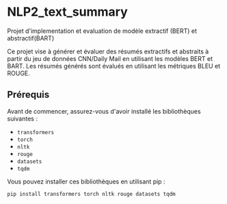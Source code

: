 # NLP2_text_summary
Projet d'implementation et evaluation de modèle extractif (BERT) et abstractif(BART)

Ce projet vise à générer et évaluer des résumés extractifs et abstraits à partir du jeu de données CNN/Daily Mail en utilisant les modèles BERT et BART. Les résumés générés sont évalués en utilisant les métriques BLEU et ROUGE.

## Prérequis

Avant de commencer, assurez-vous d'avoir installé les bibliothèques suivantes :

- `transformers`
- `torch`
- `nltk`
- `rouge`
- `datasets`
- `tqdm`

Vous pouvez installer ces bibliothèques en utilisant pip :

```bash
pip install transformers torch nltk rouge datasets tqdm

